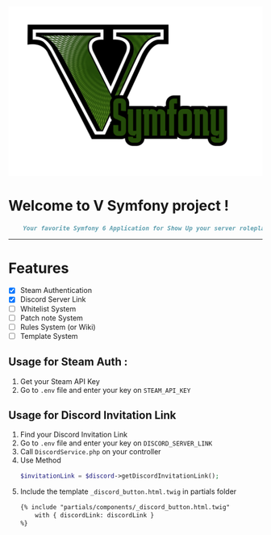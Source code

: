 ![Logo](logo.svg)

# Welcome to V Symfony project !
```markdown
    Your favorite Symfony 6 Application for Show Up your server roleplay
```

_________________

# Features

- [x] Steam Authentication
- [x] Discord Server Link
- [ ] Whitelist System
- [ ] Patch note System
- [ ] Rules System (or Wiki)
- [ ] Template System

## Usage for Steam Auth : 

1. Get your Steam API Key
2. Go to ```.env``` file and enter your key on ```STEAM_API_KEY```

## Usage for Discord Invitation Link

1. Find your Discord Invitation Link
2. Go to ```.env``` file and enter your key on ```DISCORD_SERVER_LINK```
3. Call ```DiscordService.php``` on your controller
4. Use Method 
    ```php
    $invitationLink = $discord->getDiscordInvitationLink();
    ```
5. Include the template ```_discord_button.html.twig``` in partials folder
    ```twig
    {% include "partials/components/_discord_button.html.twig" 
        with { discordLink: discordLink } 
    %}
    ```